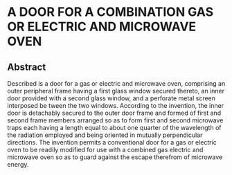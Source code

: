 # A DOOR FOR A COMBINATION GAS OR ELECTRIC AND MICROWAVE OVEN

## Abstract
Described is a door for a gas or electric and microwave oven, comprising an outer peripheral frame having a first glass window secured thereto, an inner door provided with a second glass window, and a perforate metal screen interposed be tween the two windows. According to the invention, the inner door is detachably secured to the outer door frame and formed of first and second frame members arranged so as to form first and second microwave traps each having a length equal to about one quarter of the wavelength of the radiation employed and being oriented in mutually perpendicular directions. The invention permits a conventional door for a gas or electric oven to be readily modified for use with a combined gas electric and microwave oven so as to guard against the escape therefrom of microwave energy.